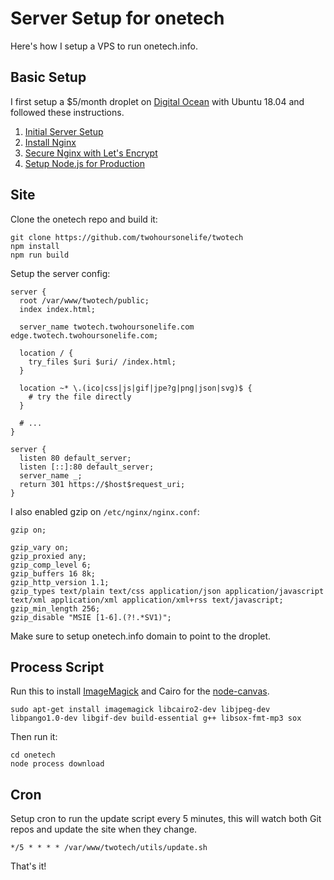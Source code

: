# Server Setup for onetech

Here's how I setup a VPS to run onetech.info.

## Basic Setup

I first setup a $5/month droplet on [Digital Ocean](https://www.digitalocean.com) with Ubuntu 18.04 and followed these instructions.

1. [Initial Server Setup](https://www.digitalocean.com/community/tutorials/initial-server-setup-with-ubuntu-18-04)
2. [Install Nginx](https://www.digitalocean.com/community/tutorials/how-to-install-nginx-on-ubuntu-18-04)
3. [Secure Nginx with Let's Encrypt](https://www.digitalocean.com/community/tutorials/how-to-secure-nginx-with-let-s-encrypt-on-ubuntu-18-04)
4. [Setup Node.js for Production](https://www.digitalocean.com/community/tutorials/how-to-set-up-a-node-js-application-for-production-on-ubuntu-18-04)

## Site

Clone the onetech repo and build it:

```
git clone https://github.com/twohoursonelife/twotech
npm install
npm run build
```

Setup the server config:

```
server {
  root /var/www/twotech/public;
  index index.html;

  server_name twotech.twohoursonelife.com edge.twotech.twohoursonelife.com;

  location / {
    try_files $uri $uri/ /index.html;
  }

  location ~* \.(ico|css|js|gif|jpe?g|png|json|svg)$ {
    # try the file directly
  }

  # ...
}

server {
  listen 80 default_server;
  listen [::]:80 default_server;
  server_name _;
  return 301 https://$host$request_uri;
}
```

I also enabled gzip on `/etc/nginx/nginx.conf`:

```
gzip on;

gzip_vary on;
gzip_proxied any;
gzip_comp_level 6;
gzip_buffers 16 8k;
gzip_http_version 1.1;
gzip_types text/plain text/css application/json application/javascript text/xml application/xml application/xml+rss text/javascript;
gzip_min_length 256;
gzip_disable "MSIE [1-6].(?!.*SV1)";
```

Make sure to setup onetech.info domain to point to the droplet.


## Process Script

Run this to install [ImageMagick](https://www.imagemagick.org/script/index.php) and Cairo for the [node-canvas](https://github.com/Automattic/node-canvas/blob/v1.x/Readme.md).

```
sudo apt-get install imagemagick libcairo2-dev libjpeg-dev libpango1.0-dev libgif-dev build-essential g++ libsox-fmt-mp3 sox
```

Then run it:

```
cd onetech
node process download
```

## Cron

Setup cron to run the update script every 5 minutes, this will watch both Git repos and update the site when they change.

```
*/5 * * * * /var/www/twotech/utils/update.sh
```

That's it!
